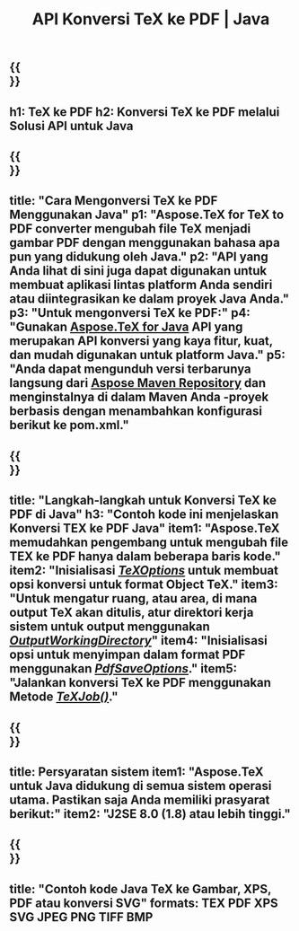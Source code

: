 ﻿---
translation: true
template: /_templates/_conversion-child-java.md
title: API Konversi TeX ke PDF | Java
description: Fungsi konversi TeX ke PDF. Integrasikan pustaka Java on-premise ini ke dalam proyek Anda atau gunakan aplikasi lintas platform untuk mengonversi TeX ke PDF.
keywords: tex ke pdf api jpeg, integrasi tex2pdf
url: /java/conversion/tex-to-pdf/
family: tex
platformtag: java
feature: conversion
informat: TEX
outformat: PDF
otherformats: BMP PNG JPEG TIFF XPS SVG
---


{{<section banner>}}
---
h1: TeX ke PDF
h2: Konversi TeX ke PDF melalui Solusi API untuk Java
---

{{<section overview>}}
---
title: "Cara Mengonversi TeX ke PDF Menggunakan Java"
p1: "Aspose.TeX for TeX to PDF converter mengubah file TeX menjadi gambar PDF dengan menggunakan bahasa apa pun yang didukung oleh Java."
p2: "API yang Anda lihat di sini juga dapat digunakan untuk membuat aplikasi lintas platform Anda sendiri atau diintegrasikan ke dalam proyek Java Anda."
p3: "Untuk mengonversi TeX ke PDF:"
p4: "Gunakan [Aspose.TeX for Java](https://products.aspose.com/tex/java) API yang merupakan API konversi yang kaya fitur, kuat, dan mudah digunakan untuk platform Java."
p5: "Anda dapat mengunduh versi terbarunya langsung dari [Aspose Maven Repository](https://repository.aspose.com/tex/) dan menginstalnya di dalam Maven Anda -proyek berbasis dengan menambahkan konfigurasi berikut ke pom.xml."
---

{{<section feature1>}}
---
title: "Langkah-langkah untuk Konversi TeX ke PDF di Java"
h3: "Contoh kode ini menjelaskan Konversi TEX ke PDF Java"
item1: "Aspose.TeX memudahkan pengembang untuk mengubah file TEX ke PDF hanya dalam beberapa baris kode."
item2: "Inisialisasi [*TeXOptions*](https://reference.aspose.com/tex/java/com.aspose.tex/TeXOptions) untuk membuat opsi konversi untuk format Object TeX."
item3: "Untuk mengatur ruang, atau area, di mana output TeX akan ditulis, atur direktori kerja sistem untuk output menggunakan [*OutputWorkingDirectory*](https://reference.aspose.com/tex/java/com.aspose.tex/TeXOptions#getOutputWorkingDirectory--)"
item4: "Inisialisasi opsi untuk menyimpan dalam format PDF menggunakan [*PdfSaveOptions*](https://reference.aspose.com/tex/java/com.aspose.tex.rendering/PdfSaveOptions)."
item5: "Jalankan konversi TeX ke PDF menggunakan Metode [*TeXJob()*](https://reference.aspose.com/tex/java/com.aspose.tex/TeXJob)."
---

{{<section feature2>}}
---
title: Persyaratan sistem
item1: "Aspose.TeX untuk Java didukung di semua sistem operasi utama. Pastikan saja Anda memiliki prasyarat berikut:"
item2: "J2SE 8.0 (1.8) atau lebih tinggi."
---

{{<section widget>}}
---
title: "Contoh kode Java TeX ke Gambar, XPS, PDF atau konversi SVG"
formats: TEX PDF XPS SVG JPEG PNG TIFF BMP
---